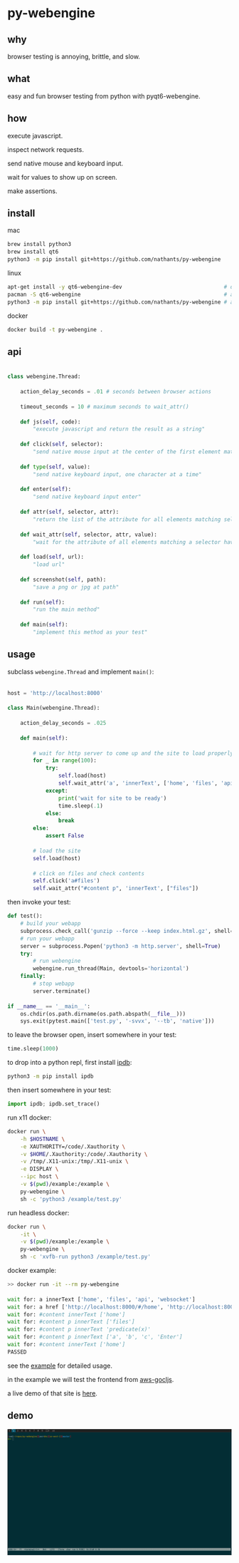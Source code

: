 # py-webengine

## why

browser testing is annoying, brittle, and slow.

## what

easy and fun browser testing from python with pyqt6-webengine.

## how

execute javascript.

inspect network requests.

send native mouse and keyboard input.

wait for values to show up on screen.

make assertions.

## install

mac

```bash
brew install python3
brew install qt6
python3 -m pip install git+https://github.com/nathants/py-webengine
```

linux

```bash
apt-get install -y qt6-webengine-dev                                # debian/ubuntu
pacman -S qt6-webengine                                             # arch
python3 -m pip install git+https://github.com/nathants/py-webengine # all platforms
```

docker

```bash
docker build -t py-webengine .
```

## api

```python

class webengine.Thread:

    action_delay_seconds = .01 # seconds between browser actions

    timeout_seconds = 10 # maximum seconds to wait_attr()

    def js(self, code):
        "execute javascript and return the result as a string"

    def click(self, selector):
        "send native mouse input at the center of the first element matching selector"

    def type(self, value):
        "send native keyboard input, one character at a time"

    def enter(self):
        "send native keyboard input enter"

    def attr(self, selector, attr):
        "return the list of the attribute for all elements matching selector"

    def wait_attr(self, selector, attr, value):
        "wait for the attribute of all elements matching a selector have the given value"

    def load(self, url):
        "load url"

    def screenshot(self, path):
        "save a png or jpg at path"

    def run(self):
        "run the main method"

    def main(self):
        "implement this method as your test"

```


## usage

subclass `webengine.Thread` and implement `main()`:

```python

host = 'http://localhost:8000'

class Main(webengine.Thread):

    action_delay_seconds = .025

    def main(self):

        # wait for http server to come up and the site to load properly
        for _ in range(100):
            try:
                self.load(host)
                self.wait_attr('a', 'innerText', ['home', 'files', 'api', 'websocket'])
            except:
                print('wait for site to be ready')
                time.sleep(.1)
            else:
                break
        else:
            assert False

        # load the site
        self.load(host)

        # click on files and check contents
        self.click('a#files')
        self.wait_attr("#content p", 'innerText', ["files"])
```

then invoke your test:

```python
def test():
    # build your webapp
    subprocess.check_call('gunzip --force --keep index.html.gz', shell=True)
    # run your webapp
    server = subprocess.Popen('python3 -m http.server', shell=True)
    try:
        # run webengine
        webengine.run_thread(Main, devtools='horizontal')
    finally:
        # stop webapp
        server.terminate()

if __name__ == '__main__':
    os.chdir(os.path.dirname(os.path.abspath(__file__)))
    sys.exit(pytest.main(['test.py', '-svvx', '--tb', 'native']))
```

to leave the browser open, insert somewhere in your test:

```python
time.sleep(1000)
```

to drop into a python repl, first install [ipdb](https://github.com/gotcha/ipdb):

```bash
python3 -m pip install ipdb
```

then insert somewhere in your test:

```python
import ipdb; ipdb.set_trace()
```

run x11 docker:

```bash
docker run \
    -h $HOSTNAME \
    -e XAUTHORITY=/code/.Xauthority \
    -v $HOME/.Xauthority:/code/.Xauthority \
    -v /tmp/.X11-unix:/tmp/.X11-unix \
    -e DISPLAY \
    --ipc host \
    -v $(pwd)/example:/example \
    py-webengine \
    sh -c 'python3 /example/test.py'
```

run headless docker:

```bash
docker run \
    -it \
    -v $(pwd)/example:/example \
    py-webengine \
    sh -c 'xvfb-run python3 /example/test.py'
```

docker example:

```bash
>> docker run -it --rm py-webengine

wait for: a innerText ['home', 'files', 'api', 'websocket']
wait for: a href ['http://localhost:8000/#/home', 'http://localhost:8000/#/files', 'http://localhost:8000/#/api', 'http://localhost:8000/#/websocket']
wait for: #content innerText ['home']
wait for: #content p innerText ['files']
wait for: #content p innerText 'predicate(x)'
wait for: #content p innerText ['a', 'b', 'c', 'Enter']
wait for: #content innerText ['home']
PASSED
```

see the [example](https://github.com/nathants/py-webengine/blob/master/example/) for detailed usage.

in the example we will test the frontend from [aws-gocljs](https://github.com/nathants/aws-gocljs).

a live demo of that site is [here](https://gocljs.nathants.com).

## demo

![](https://github.com/nathants/py-webengine/raw/master/demo.gif)
